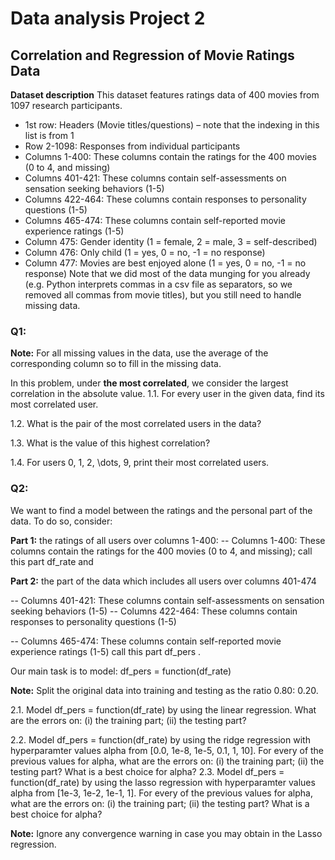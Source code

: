 # Data analysis Project 2
## Correlation and Regression of Movie Ratings Data

**Dataset description**
This dataset features ratings data of 400 movies from 1097 research participants.
- 1st row: Headers (Movie titles/questions) – note that the indexing in this list is from 1
- Row 2-1098: Responses from individual participants
- Columns 1-400: These columns contain the ratings for the 400 movies (0 to 4, and missing) 
- Columns 401-421: These columns contain self-assessments on sensation seeking behaviors (1-5) 
- Columns 422-464: These columns contain responses to personality questions (1-5)
- Columns 465-474: These columns contain self-reported movie experience ratings (1-5) 
- Column 475: Gender identity (1 = female, 2 = male, 3 = self-described)
- Column 476: Only child (1 = yes, 0 = no, -1 = no response)
- Column 477: Movies are best enjoyed alone (1 = yes, 0 = no, -1 = no response)
Note that we did most of the data munging for you already (e.g. Python interprets commas in a csv file as separators, so we removed all commas from movie titles), but you still need to handle missing data.

### Q1:

**Note:** For all missing values in the data, use the average of the corresponding column so to fill in the missing
data.

In this problem, under **the most correlated**, we consider the largest correlation in the absolute value. 1.1. For every user in the given data, find its most correlated user.

1.2. What is the pair of the most correlated users in the data?

1.3. What is the value of this highest correlation?

1.4. For users 0, 1, 2, \dots, 9, print their most correlated users.
 
### Q2:

We want to find a model between the ratings and the personal part of the data. To do so, consider: 

**Part 1:** the ratings of all users over columns 1-400:
-- Columns 1-400: These columns contain the ratings for the 400 movies (0 to 4, and missing);
call this part df_rate
and

**Part 2:** the part of the data which includes all users over columns 401-474

-- Columns 401-421: These columns contain self-assessments on sensation seeking behaviors (1-5) -- Columns 422-464: These columns contain responses to personality questions (1-5)

-- Columns 465-474: These columns contain self-reported movie experience ratings (1-5)
call this part df_pers .

Our main task is to model:
 df_pers = function(df_rate)

**Note:** Split the original data into training and testing as the ratio 0.80: 0.20.

2.1. Model df_pers = function(df_rate) by using the linear regression.
What are the errors on: (i) the training part; (ii) the testing part?

2.2. Model df_pers = function(df_rate) by using the ridge regression with hyperparamter values alpha from [0.0, 1e-8, 1e-5, 0.1, 1, 10].
For every of the previous values for alpha, what are the errors on: (i) the training part; (ii) the testing part? What is a best choice for alpha?
2.3. Model df_pers = function(df_rate) by using the lasso regression with hyperparamter values alpha from [1e-3, 1e-2, 1e-1, 1].
For every of the previous values for alpha, what are the errors on: (i) the training part; (ii) the testing part? What is a best choice for alpha?

**Note:** Ignore any convergence warning in case you may obtain in the Lasso regression.
